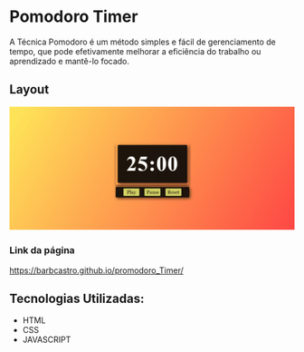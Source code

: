 # Pomodoro Timer
A Técnica Pomodoro é um método simples e fácil de gerenciamento de tempo, que pode efetivamente melhorar a eficiência do trabalho ou aprendizado e mantê-lo focado.

##  Layout
<img  src="./assets/pomodoro_timer.gif"/>

### Link da página

https://barbcastro.github.io/promodoro_Timer/

## Tecnologias Utilizadas:

 - HTML
 - CSS
 - JAVASCRIPT
